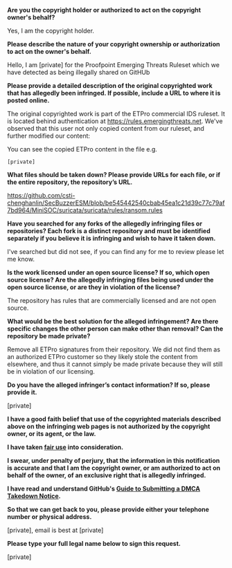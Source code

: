 **Are you the copyright holder or authorized to act on the copyright owner's behalf?**

Yes, I am the copyright holder.

**Please describe the nature of your copyright ownership or authorization to act on the owner's behalf.**

Hello, I am [private] for the Proofpoint Emerging Threats Ruleset which we have detected as being illegally shared on GitHUb

**Please provide a detailed description of the original copyrighted work that has allegedly been infringed. If possible, include a URL to where it is posted online.**

The original copyrighted work is part of the ETPro commercial IDS ruleset. It is located behind authentication at https://rules.emergingthreats.net. We've observed that this user not only copied content from our ruleset, and further modified our content:

You can see the copied ETPro content in the file e.g.  
```
[private]
```

**What files should be taken down? Please provide URLs for each file, or if the entire repository, the repository’s URL.**

https://github.com/csti-chenghanlin/SecBuzzerESM/blob/be545442540cbab45ea1c21d39c77c79af7bd964/MiniSOC/suricata/suricata/rules/ransom.rules

**Have you searched for any forks of the allegedly infringing files or repositories? Each fork is a distinct repository and must be identified separately if you believe it is infringing and wish to have it taken down.**

I've searched but did not see, if you can find any for me to review please let me know.

**Is the work licensed under an open source license? If so, which open source license? Are the allegedly infringing files being used under the open source license, or are they in violation of the license?**

The repository has rules that are commercially licensed and are not open source.

**What would be the best solution for the alleged infringement? Are there specific changes the other person can make other than removal? Can the repository be made private?**

Remove all ETPro signatures from their repository. We did not find them as an authorized ETPro customer so they likely stole the content from elsewhere, and thus it cannot simply be made private because they will still be in violation of our licensing.

**Do you have the alleged infringer’s contact information? If so, please provide it.**

[private]

**I have a good faith belief that use of the copyrighted materials described above on the infringing web pages is not authorized by the copyright owner, or its agent, or the law.**

**I have taken <a href="https://www.lumendatabase.org/topics/22">fair use</a> into consideration.**

**I swear, under penalty of perjury, that the information in this notification is accurate and that I am the copyright owner, or am authorized to act on behalf of the owner, of an exclusive right that is allegedly infringed.**

**I have read and understand GitHub's <a href="https://docs.github.com/articles/guide-to-submitting-a-dmca-takedown-notice/">Guide to Submitting a DMCA Takedown Notice</a>.**

**So that we can get back to you, please provide either your telephone number or physical address.**

[private], email is best at [private]

**Please type your full legal name below to sign this request.**

[private]
